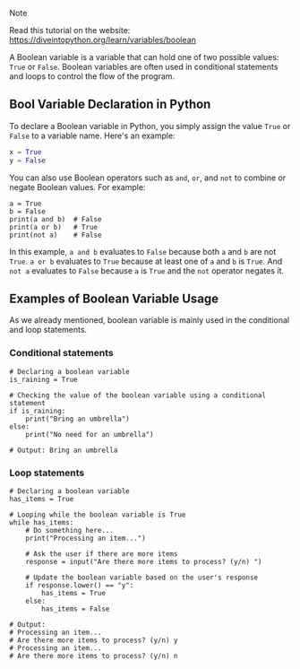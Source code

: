 > [!NOTE]
> Read this tutorial on the website: https://diveintopython.org/learn/variables/boolean

A Boolean variable is a variable that can hold one of two possible values: `True` or `False`. Boolean variables are often used in conditional statements and loops to control the flow of the program.

## Bool Variable Declaration in Python

To declare a Boolean variable in Python, you simply assign the value `True` or `False` to a variable name. Here's an example:

```python
x = True
y = False
```

You can also use Boolean operators such as `and`, `or`, and `not` to combine or negate Boolean values. For example:

```python3
a = True
b = False
print(a and b)  # False
print(a or b)   # True
print(not a)    # False
```

In this example, `a and b` evaluates to `False` because both `a` and `b` are not `True`. `a or b` evaluates to `True` because at least one of `a` and `b` is `True`. And `not a` evaluates to `False` because `a` is `True` and the `not` operator negates it.

## Examples of Boolean Variable Usage

As we already mentioned, boolean variable is mainly used in the conditional and loop statements.

### Conditional statements

```python3
# Declaring a boolean variable
is_raining = True

# Checking the value of the boolean variable using a conditional statement
if is_raining:
    print("Bring an umbrella")
else:
    print("No need for an umbrella")

# Output: Bring an umbrella
```

### Loop statements

```python3
# Declaring a boolean variable
has_items = True

# Looping while the boolean variable is True
while has_items:
    # Do something here...
    print("Processing an item...")
    
    # Ask the user if there are more items
    response = input("Are there more items to process? (y/n) ")
    
    # Update the boolean variable based on the user's response
    if response.lower() == "y":
        has_items = True
    else:
        has_items = False

# Output: 
# Processing an item...
# Are there more items to process? (y/n) y
# Processing an item...
# Are there more items to process? (y/n) n
```
